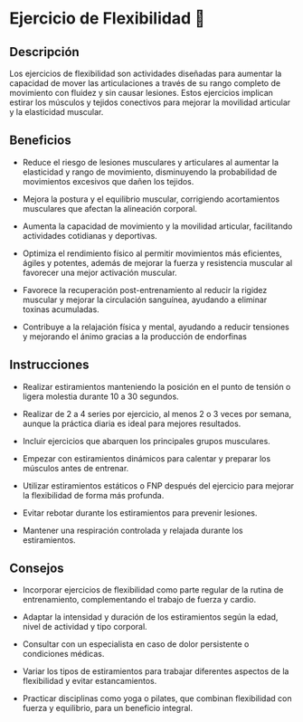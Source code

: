 # Ejercicio de Flexibilidad 🤸

## Descripción
Los ejercicios de flexibilidad son actividades diseñadas para aumentar la capacidad de mover las articulaciones a través de su rango completo de movimiento con fluidez y sin causar lesiones. Estos ejercicios implican estirar los músculos y tejidos conectivos para mejorar la movilidad articular y la elasticidad muscular.

## Beneficios
* Reduce el riesgo de lesiones musculares y articulares al aumentar la elasticidad y rango de movimiento, disminuyendo la probabilidad de movimientos excesivos que dañen los tejidos.

* Mejora la postura y el equilibrio muscular, corrigiendo acortamientos musculares que afectan la alineación corporal.

* Aumenta la capacidad de movimiento y la movilidad articular, facilitando actividades cotidianas y deportivas.

* Optimiza el rendimiento físico al permitir movimientos más eficientes, ágiles y potentes, además de mejorar la fuerza y resistencia muscular al favorecer una mejor activación muscular.

* Favorece la recuperación post-entrenamiento al reducir la rigidez muscular y mejorar la circulación sanguínea, ayudando a eliminar toxinas acumuladas.

* Contribuye a la relajación física y mental, ayudando a reducir tensiones y mejorando el ánimo gracias a la producción de endorfinas

## Instrucciones

* Realizar estiramientos manteniendo la posición en el punto de tensión o ligera molestia durante 10 a 30 segundos.

* Realizar de 2 a 4 series por ejercicio, al menos 2 o 3 veces por semana, aunque la práctica diaria es ideal para mejores resultados.

* Incluir ejercicios que abarquen los principales grupos musculares.

* Empezar con estiramientos dinámicos para calentar y preparar los músculos antes de entrenar.

* Utilizar estiramientos estáticos o FNP después del ejercicio para mejorar la flexibilidad de forma más profunda.

* Evitar rebotar durante los estiramientos para prevenir lesiones.

* Mantener una respiración controlada y relajada durante los estiramientos.

## Consejos

* Incorporar ejercicios de flexibilidad como parte regular de la rutina de entrenamiento, complementando el trabajo de fuerza y cardio.

* Adaptar la intensidad y duración de los estiramientos según la edad, nivel de actividad y tipo corporal.

* Consultar con un especialista en caso de dolor persistente o condiciones médicas.

* Variar los tipos de estiramientos para trabajar diferentes aspectos de la flexibilidad y evitar estancamientos.

* Practicar disciplinas como yoga o pilates, que combinan flexibilidad con fuerza y equilibrio, para un beneficio integral.